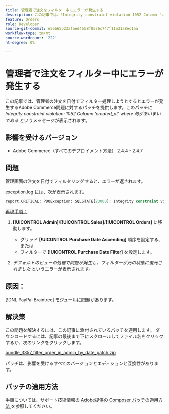 ```yaml
---
title: 管理者で注文をフィルター中にエラーが発生する
description: この記事では、「Integrity constraint violation 1052 Column 'created_at' where clause is ambiguous」というメッセージが表示され、管理者の注文を日付別にフィルタリングしようとするとエラーが発生するAdobe Commerce問題のパッチを提供します。
feature: Orders
role: Developer
source-git-commit: e5eb65b23afaed4658f8576c747f11a31a8ec1aa
workflow-type: tm+mt
source-wordcount: '222'
ht-degree: 0%

---
```


# 管理者で注文をフィルター中にエラーが発生する

この記事では、管理者の注文を日付でフィルター処理しようとするとエラーが発生するAdobe Commerce問題に対するパッチを提供します。このパッチに *Integrity constraint violation: 1052 Column &#39;created_at&#39; where 句があいまいである* というメッセージが表示されます。

## 影響を受けるバージョン

* Adobe Commerce（すべてのデプロイメント方法） 2.4.4 - 2.4.7

## 問題

管理画面の注文を日付でフィルタリングすると、エラーが返されます。

exception.log には、次が表示されます。

```SQL
report.CRITICAL: PDOException: SQLSTATE[23000]: Integrity constraint violation: 1052 Column 'created_at' in where clause is ambiguous in /path/to/magento/vendor/magento/framework/DB/Statement/Pdo/Mysql.php:90
```

<u> 再現手順：</u>

1. **[!UICONTROL Admin]**/**[!UICONTROL Sales]**/**[!UICONTROL Orders]** に移動します。
   * グリッド **[!UICONTROL Purchase Date Ascending]** 順序を設定する、または
   * フィルターで **[!UICONTROL Purchase Date Filter]** を設定します。

1. *デフォルトのビューの処理で問題が発生し、フィルターが元の状態に復元されました* というエラーが表示されます。

## 原因：

[!DNL PayPal Braintree] モジュールに問題があります。

## 解決策

この問題を解決するには、この記事に添付されているパッチを適用します。 ダウンロードするには、記事の最後まで下にスクロールしてファイル名をクリックするか、次のリンクをクリックします。

[bundle_3357_filter_order_in_admin_by_date_patch.zip](assets/bundle-3357-unable-to-filter-order-in-admin-by-date.zip)

パッチは、影響を受けるすべてのバージョンとエディションと互換性があります。

## パッチの適用方法

手順については、サポート技術情報の [Adobe提供の Composer パッチの適用方法 ](/help/how-to/general/how-to-apply-a-composer-patch-provided-by-magento.md) を参照してください。
